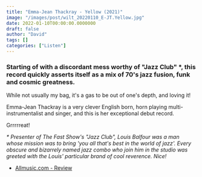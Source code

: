 ```yaml
---
title: "Emma-Jean Thackray - Yellow (2021)"
image: "/images/post/wilt_20220110_E-JT.Yellow.jpg"
date: 2022-01-10T00:00:00.0000000
draft: false
author: "David"
tags: []
categories: ["Listen"]
---
```

### Starting of with a discordant mess worthy of "Jazz Club" \*, this record quickly asserts itself as a mix of 70's jazz fusion, funk and cosmic greatness.

 While not usually my bag, it's a gas to be out of one's depth, and loving it!  

 Emma-Jean Thackray is a very clever English born, horn playing multi-instrumentalist and singer, and this is her exceptional debut record.

 Grrrrreat!

 *\* Presenter of The Fast Show's "Jazz Club", Louis Balfour was a man whose mission was to bring 'you all that's best in the world of jazz'.  Every obscure and bizarrely named jazz combo who join him in the studio was greeted with the Louis' particular brand of cool reverence. Nice!*

-  [Allmusic.com - Review](https://www.allmusic.com/album/yellow-mw0003518423)